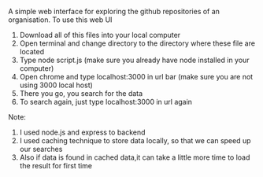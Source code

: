 A simple web interface for exploring the github repositories of an organisation.
To use this web UI
1. Download all of this files into your local computer
2. Open terminal and change directory to the directory where these file are located
3. Type node script.js (make sure you already have node installed in your computer)
4. Open chrome and type localhost:3000 in url bar (make sure you are not using 3000 local host)
5. There you go, you search for the data
6. To search again, just type localhost:3000 in url again

Note:
1. I used node.js and express to backend
2. I used caching technique to store data locally, so that we can speed up our searches
3. Also if data is found in cached data,it can take a little more time to load the result for first time
